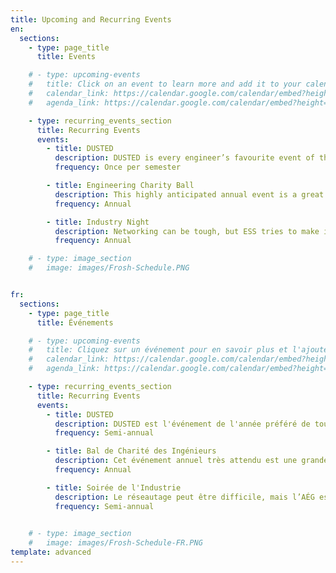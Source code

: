 ```yaml
---
title: Upcoming and Recurring Events
en:
  sections:
    - type: page_title
      title: Events

    # - type: upcoming-events
    #   title: Click on an event to learn more and add it to your calendar.
    #   calendar_link: https://calendar.google.com/calendar/embed?height=600&wkst=1&bgcolor=%23ffffff&ctz=America%2FToronto&src=dW90dGF3YWVzcy5jYV80c2YycHVuNWJsdWZsZXJ1c25icGp1M2N2Z0Bncm91cC5jYWxlbmRhci5nb29nbGUuY29t&src=cGhpbGFudGhyb3BpY0B1b3R0YXdhZXNzLmNh&color=%23B39DDB&color=%23795548&mode=MONTH 
    #   agenda_link: https://calendar.google.com/calendar/embed?height=600&wkst=1&bgcolor=%23ffffff&ctz=America%2FToronto&src=dW90dGF3YWVzcy5jYV80c2YycHVuNWJsdWZsZXJ1c25icGp1M2N2Z0Bncm91cC5jYWxlbmRhci5nb29nbGUuY29t&src=cGhpbGFudGhyb3BpY0B1b3R0YXdhZXNzLmNh&color=%23B39DDB&color=%23795548&mode=AGENDA

    - type: recurring_events_section
      title: Recurring Events
      events:
        - title: DUSTED
          description: DUSTED is every engineer’s favourite event of the year. Once per semester, engineering students are loaded onto a bus and taken to a mystery location for a fun night of drinks and dancing. Tickets sell out quickly, so make sure you keep an eye out for when they go on sale!
          frequency: Once per semester

        - title: Engineering Charity Ball
          description: This highly anticipated annual event is a great night for everyone. This is your chance to get dressed up and enjoy a fun night with friends, all while supporting a good cause! With food, drinks, dancing, raffles, and more, you don’t want to miss out on this great night!
          frequency: Annual

        - title: Industry Night
          description: Networking can be tough, but ESS tries to make it a little easier with our annual Industry Night! This night is your chance to connect with industry professionals and start thinking about your future career.
          frequency: Annual

    # - type: image_section
    #   image: images/Frosh-Schedule.PNG


fr:
  sections:
    - type: page_title
      title: Événements

    # - type: upcoming-events
    #   title: Cliquez sur un événement pour en savoir plus et l'ajouter à votre calendrier.
    #   calendar_link: https://calendar.google.com/calendar/embed?height=600&wkst=1&bgcolor=%23ffffff&ctz=America%2FToronto&src=dW90dGF3YWVzcy5jYV80c2YycHVuNWJsdWZsZXJ1c25icGp1M2N2Z0Bncm91cC5jYWxlbmRhci5nb29nbGUuY29t&src=cGhpbGFudGhyb3BpY0B1b3R0YXdhZXNzLmNh&color=%23B39DDB&color=%23795548&mode=MONTH 
    #   agenda_link: https://calendar.google.com/calendar/embed?height=600&wkst=1&bgcolor=%23ffffff&ctz=America%2FToronto&src=dW90dGF3YWVzcy5jYV80c2YycHVuNWJsdWZsZXJ1c25icGp1M2N2Z0Bncm91cC5jYWxlbmRhci5nb29nbGUuY29t&src=cGhpbGFudGhyb3BpY0B1b3R0YXdhZXNzLmNh&color=%23B39DDB&color=%23795548&mode=AGENDA

    - type: recurring_events_section
      title: Recurring Events
      events:
        - title: DUSTED
          description: DUSTED est l'événement de l'année préféré de tous les ingénieurs. Une fois par semestre, les étudiants en ingénierie sont embarqués dans un bus et emmenés dans un lieu mystérieux pour une nuit amusante de boissons et de danse. Les billets se vendent rapidement, alors gardez l'œil ouvert pour savoir quand ils seront mis en vente !
          frequency: Semi-annual

        - title: Bal de Charité des Ingénieurs
          description: Cet événement annuel très attendu est une grande soirée pour tous. C'est l'occasion de se mettre dans notre meilleure état et de passer une bonne soirée entre amis, tout en soutenant une bonne cause ! Avec de la nourriture, des boissons, de la danse, des tirages au sort et bien plus encore, vous ne voulez pas manquer cette grande soirée !
          frequency: Annual

        - title: Soirée de l'Industrie
          description: Le réseautage peut être difficile, mais l’AÉG essaie de le rendre un peu plus facile avec sa soirée annuelle de l'industrie ! Cette soirée est l'occasion de rencontrer des professionnels du secteur et de commencer à réfléchir à votre future carrière.
          frequency: Semi-annual

  
    # - type: image_section
    #   image: images/Frosh-Schedule-FR.PNG
template: advanced
---
```

